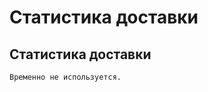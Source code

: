 ﻿---
description: 2.4.7
---
# Статистика доставки
## Статистика доставки
	Временно не используется.
